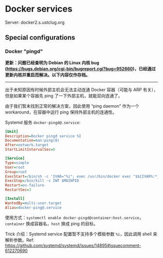 # Docker services

Server: docker2.s.ustclug.org

## Special configurations

### Docker "pingd"

**更新：问题已经查明为 Debian 的 Linux 内核 bug (<https://bugs.debian.org/cgi-bin/bugreport.cgi?bug=952660>)，已经通过更新内核并重启而解决。以下内容仅作存档。**

---

出于未知原因有时候外部主机会无法主动连通 Docker 容器（可能与 ARP 有关），但是如果某个容器先 ping 了一下外部主机，就能双向连通了。

由于我们暂未找到正常的解决方案，因此使用 “ping daemon” 作为一个 workaround，在容器中运行 ping 保持外部主机的连通性。

Systemd 服务 `docker-pingd@.service`:

```ini
[Unit]
Description=Docker pingd service %I
Documentation=man:ping(8)
After=network.target
StartLimitIntervalSec=0

[Service]
Type=simple
User=root
Group=root
ExecStart=/bin/sh -c 'IVAR="%i"; exec /usr/bin/docker exec "$${IVAR%:*}" ping -q -s 32 "$${IVAR#*:}"'
ExecStop=/bin/kill -s INT $MAINPID
Restart=on-failure
RestartSec=3

[Install]
WantedBy=multi-user.target
Alias=docker-ping@.service
```

使用方式：`systemctl enable docker-pingd@container:host.service`，`container` 换成容器名，`host` 换成 ping 的目标。

Trick 介绍：Systemd service 配置暂不支持多个模板参数 `%i`，因此调用 shell 来解析参数。Ref: <https://github.com/systemd/systemd/issues/14895#issuecomment-612270690>